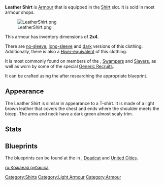 **Leather Shirt** is [Armour](Armour.md "wikilink") that is equipped in the
[Shirt](Shirts.md "wikilink") slot. It is sold in most armour shops.

<figure>
<img src="LeatherShirt.png" title="LeatherShirt.png" />
<figcaption>LeatherShirt.png</figcaption>
</figure>

This armour has inventory dimensions of **2x4**.

There are [no-sleeve](Leather_Vest.md "wikilink"),
[long-sleeve](Leather_Turtleneck.md "wikilink") and
[dark](Dark_Leather_Shirt.md "wikilink") versions of this clothing.
Additionally, there is also a
[Hiver-equivalent](Leather_Hive_Vest.md "wikilink") of this clothing.

It is most commonly found on members of the [](Cannibal_Hunters.md), [Swampers](02%20-%20Projects%20&%20Wikis/Kenshi/Kenshi%20Wiki/Kenshi%20Wiki%20Template/Swampers.md "wikilink")
and [Slavers](Slavers.md "wikilink"), as well as worn by some of the
special [Generic Recruits](Generic_Recruits.md "wikilink").

It can be crafted using the [](Leather_Armour_Crafting_Bench.md) after researching the
appropriate blueprint.

## Appearance

The Leather Shirt is similar in appearance to a T-shirt. It is made of a
light brown leather that covers the chest and ends where the shoulder
meets the bicep. The arms and neck have a dark green almost scaly trim.

## Stats

## Blueprints

The blueprints can be found at the [](Clothing_Trader.md) in [](02%20-%20Projects%20&%20Wikis/Kenshi/Kenshi%20Wiki/Kenshi%20Wiki%20Template/The_Holy_Nation.md), [Deadcat](Deadcat.md "wikilink") and
[United Cities](02%20-%20Projects%20&%20Wikis/Kenshi/Kenshi%20Wiki/Kenshi%20Wiki%20Template/United_Cities.md "wikilink").

[ru:Кожаная рубашка](ru:Кожаная_рубашка "wikilink")

[Category:Shirts](Category:Shirts "wikilink") [Category:Light
Armour](Category:Light_Armour "wikilink")
[Category:Armour](Category:Armour "wikilink")
